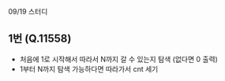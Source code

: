 09/19 스터디

## 1번 (Q.11558)

- 처음에 1로 시작해서 따라서 N까지 갈 수 있는지 탐색 (없다면 0 출력)
- 1부터 N까지 탐색 가능하다면 따라가서 cnt 세기

